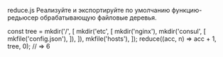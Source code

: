 reduce.js
Реализуйте и экспортируйте по умолчанию функцию-редьюсер обрабатывающую файловые деревья.

const tree = mkdir('/', [
  mkdir('etc', [
    mkdir('nginx'),
    mkdir('consul', [
      mkfile('config.json'),
    ]),
  ]),
  mkfile('hosts'),
]);
reduce((acc, n) => acc + 1, tree, 0); // => 6